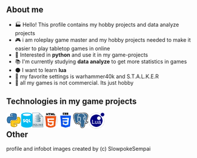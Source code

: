 ## About me
-   :factory: Hello! This profile contains my hobby projects and data analyze projects
-   :video_game: i am roleplay game master and my hobby projects needed to make it easier to play tabletop games in online
-   :snake: Interested in **python** and use it in my game-projects
-   :books: I'm currently studying **data analyze** to get more statistics in games
-   :new_moon: I want to learn **lua**
-   :gun: my favorite settings is warhammer40k and S.T.A.L.K.E.R
-   :eyes: all my games is not commercial. Its just hobby

## Technologies in my game projects
<img align="left" alt="python" width="40px" src="python_icon.png"/>
<img align="left" alt="sql" width="30px" src="sql_icon.png"/>
<img align="left" alt="sqlite3" width="29px" src="sqlite3_icon.png"/>
<img align="left" alt="html5" width="40px" src="html_icon.png"/>
<img align="left" alt="css3" width="40px" src="css3_icon.png"/>
<img align="left" alt="postgres" width="41px" src="postgres_icon.png"/>
<img align="left" alt="lua" width="43px" src="lua_icon.png"/>
<br>

## Other
profile and infobot images created by (c) SlowpokeSempai
